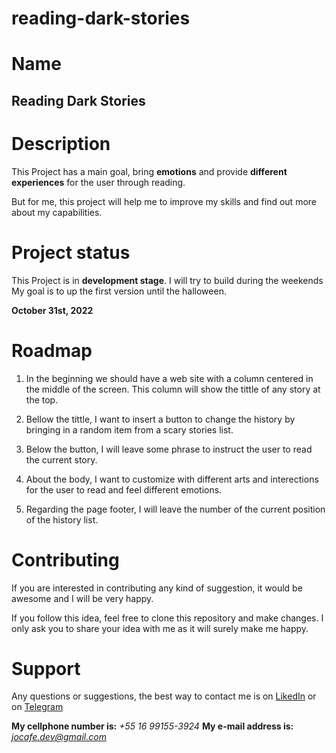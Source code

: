 # reading-dark-stories

# Name
## Reading Dark Stories

# Description
This Project has a main goal, bring **emotions** and provide **different experiences** for the user through reading.

But for me, this project will help me to improve my skills and find out more about my capabilities.

# Project status
This Project is in **development stage**.
I will try to build during the weekends
My goal is to up the first version until the halloween.

**October 31st, 2022**

# Roadmap
1. In the beginning we should have a web site with a column centered in the middle of the screen.
This column will show the tittle of any story at the top.

2. Bellow the tittle, I want to insert a button to change the history by bringing in a random item from a scary stories list.

3. Below the button, I will leave some phrase to instruct the user to read the current story.

4. About the body, I want to customize with different arts and interections for the user to read and feel different emotions.

5. Regarding the page footer, I will leave the number of the current position of the history list.
# Contributing
If you are interested in contributing any kind of suggestion, it would be awesome and I will be very happy.

If you follow this idea, feel free to clone this repository and make changes. I only ask you to share your idea with me as it will surely make me happy.

# Support
Any questions or suggestions, the best way to contact me is on
[LikedIn](https://www.linkedin.com/in/jonatas-carvalho/) or on [Telegram](https://web.telegram.org/z/)

**My cellphone number is:** *+55 16 99155-3924*
**My e-mail address is:** *jocafe.dev@gmail.com*

